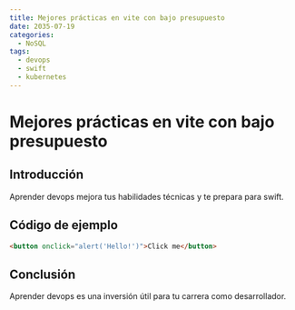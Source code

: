 ```yaml
---
title: Mejores prácticas en vite con bajo presupuesto
date: 2035-07-19
categories:
  - NoSQL
tags:
  - devops
  - swift
  - kubernetes
---
```


# Mejores prácticas en vite con bajo presupuesto

## Introducción

Aprender devops mejora tus habilidades técnicas y te prepara para swift.

## Código de ejemplo

```html
<button onclick="alert('Hello!')">Click me</button>
```

## Conclusión

Aprender devops es una inversión útil para tu carrera como desarrollador.